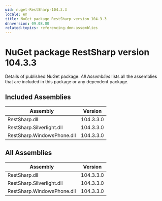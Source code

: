 ```yaml
---
uid: nuget-RestSharp-104.3.3
locale: en
title: NuGet package RestSharp version 104.3.3
dnnversion: 09.08.00
related-topics: referencing-dnn-assemblies
---
```


# NuGet package RestSharp version 104.3.3
Details of published NuGet package.
*All Assemblies* lists all the assemblies that are included in this package or any dependent package.

## Included Assemblies

|Assembly|Version|
|---|---|
|RestSharp.dll|104.3.3.0|
|RestSharp.Silverlight.dll|104.3.3.0|
|RestSharp.WindowsPhone.dll|104.3.3.0|

## All Assemblies

|Assembly|Version|
|---|---|
|RestSharp.dll|104.3.3.0|
|RestSharp.Silverlight.dll|104.3.3.0|
|RestSharp.WindowsPhone.dll|104.3.3.0|

